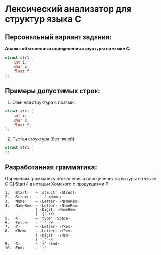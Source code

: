 # Лексический анализатор для структур языка C

## Персональный вариант задания:

**Анализ объявления и определения структуры на языке C:**
```c
struct str1 {
    int i;
    char c;
    float f;
};
```

## Примеры допустимых строк:

1. Обычная структура с полями:
```c
struct str1 {
    int i;
    char c;
    float f;
};
```
2. Пустая структура (без полей):
```c
struct str1 {
};
```

## Разработанная грамматика:

Определим грамматику объявления и определения структуры на языке С G[‹Start›] в нотации Хомского с продукциями P:
```bnf
1.  ‹Start›   → 'struct' ‹Struct›
2.  ‹Struct›  → ' ' ‹Name›
3.  ‹Name›    → ‹Letter› ‹NameRem›
4.  ‹NameRem› → ‹Letter› ‹NameRem› 
              | ‹Digit› ‹NameRem› 
              | '{' ‹X›
5.  ‹X›       → 'type' ‹Space›
6.  ‹Space›   → ' ' ‹Y›
7.  ‹Y›       → ‹Letter› ‹YRem›
8.  ‹YRem›    → ‹Letter› ‹YRem› 
              | ‹Digit› ‹YRem› 
              | ';' ‹X›
9.  ‹X›       → '}' ‹End›
10. ‹End›     → ';'
